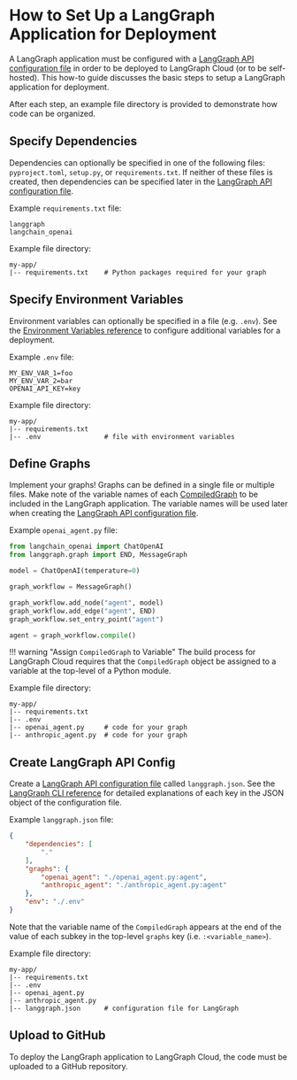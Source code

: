 # How to Set Up a LangGraph Application for Deployment

A LangGraph application must be configured with a [LangGraph API configuration file](../reference/cli.md#configuration-file) in order to be deployed to LangGraph Cloud (or to be self-hosted). This how-to guide discusses the basic steps to setup a LangGraph application for deployment.

After each step, an example file directory is provided to demonstrate how code can be organized.

## Specify Dependencies

Dependencies can optionally be specified in one of the following files: `pyproject.toml`, `setup.py`, or `requirements.txt`. If neither of these files is created, then dependencies can be specified later in the [LangGraph API configuration file](#create-langgraph-api-config).

Example `requirements.txt` file:
```
langgraph
langchain_openai
```

Example file directory:
```
my-app/
|-- requirements.txt    # Python packages required for your graph
```

## Specify Environment Variables

Environment variables can optionally be specified in a file (e.g. `.env`). See the [Environment Variables reference](../reference/env_var.md) to configure additional variables for a deployment.

Example `.env` file:
```
MY_ENV_VAR_1=foo
MY_ENV_VAR_2=bar
OPENAI_API_KEY=key
```

Example file directory:
```
my-app/
|-- requirements.txt
|-- .env                # file with environment variables
```

## Define Graphs

Implement your graphs! Graphs can be defined in a single file or multiple files. Make note of the variable names of each [CompiledGraph](../../../reference/graphs/#compiledgraph) to be included in the LangGraph application. The variable names will be used later when creating the [LangGraph API configuration file](../reference/cli.md#configuration-file).

Example `openai_agent.py` file:
```python
from langchain_openai import ChatOpenAI
from langgraph.graph import END, MessageGraph

model = ChatOpenAI(temperature=0)

graph_workflow = MessageGraph()

graph_workflow.add_node("agent", model)
graph_workflow.add_edge("agent", END)
graph_workflow.set_entry_point("agent")

agent = graph_workflow.compile()
```

!!! warning "Assign `CompiledGraph` to Variable"
    The build process for LangGraph Cloud requires that the `CompiledGraph` object be assigned to a variable at the top-level of a Python module.

Example file directory:
```
my-app/
|-- requirements.txt
|-- .env
|-- openai_agent.py     # code for your graph
|-- anthropic_agent.py  # code for your graph
```

## Create LangGraph API Config

Create a [LangGraph API configuration file](../reference/cli.md#configuration-file) called `langgraph.json`. See the [LangGraph CLI reference](../reference/cli.md#configuration-file) for detailed explanations of each key in the JSON object of the configuration file.

Example `langgraph.json` file:
```json
{
    "dependencies": [
        "."
    ],
    "graphs": {
        "openai_agent": "./openai_agent.py:agent",
        "anthropic_agent": "./anthropic_agent.py:agent"
    },
    "env": "./.env"
}
```

Note that the variable name of the `CompiledGraph` appears at the end of the value of each subkey in the top-level `graphs` key (i.e. `:<variable_name>`).

Example file directory:
```
my-app/
|-- requirements.txt
|-- .env
|-- openai_agent.py
|-- anthropic_agent.py
|-- langgraph.json      # configuration file for LangGraph
```

## Upload to GitHub

To deploy the LangGraph application to LangGraph Cloud, the code must be uploaded to a GitHub repository.

